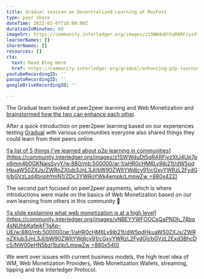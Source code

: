 ```yaml
---
title: Gradual session on Decentralized Learning at MozFest
type: peer share
dateTime: 2022-03-07T18:00:00Z
durationInMinutes: 60
imageSrc: https://community.interledger.org/images/z1SWWduDt5qRARFiyzXtJ4Up7px6mm4b0GKNaisSvyY/w:880/mb:500000/ar:1/aHR0cHM6Ly9jb21t/dW5pdHkuaW50ZXJs/ZWRnZXIub3JnL3Jl/bW90ZWltYWdlcy91/cGxvYWRzL2FydGlj/bGVzLzd4bnphYmN1/ZDc3YWRoYWk4empk/LmpwZw
learnerNames: []
sharerNames: []
resources: []
cta:
  text: Read Blog Here
  href: https://community.interledger.org/gradual/enhancing-p2p-learning-with-p2p-payments-lf1
youtubeRecordingID: ''
panoptoRecordingID: ''
googleDriveRecordingID: ''

---
```

The Gradual team looked at peer2peer learning and Web Monetization and [brainstormed how the two can enhance each other](https://schedule.mozillafestival.org/session/SBEDAF-1).

After a quick introduction on peer2peer learning based on our experiences testing [Gradual](https://www.gradu.al/) with various communities everyone also shared things they could learn from their peers online.

[![a list of 5 things I've learned about p2p learning in communities](https://community.interledger.org/images/z1SWWduDt5qRARFiyzXtJ4Up7px6mm4b0GKNaisSvyY/w:880/mb:500000/ar:1/aHR0cHM6Ly9jb21t/dW5pdHkuaW50ZXJs/ZWRnZXIub3JnL3Jl/bW90ZWltYWdlcy91/cGxvYWRzL2FydGlj/bGVzLzd4bnphYmN1/ZDc3YWRoYWk4empk/LmpwZw =880x422)](https://community.interledger.org/images/z1SWWduDt5qRARFiyzXtJ4Up7px6mm4b0GKNaisSvyY/w:880/mb:500000/ar:1/aHR0cHM6Ly9jb21t/dW5pdHkuaW50ZXJs/ZWRnZXIub3JnL3Jl/bW90ZWltYWdlcy91/cGxvYWRzL2FydGlj/bGVzLzd4bnphYmN1/ZDc3YWRoYWk4empk/LmpwZw)

The second part focused on peer2peer payments, which is where introductions were made on the basics of Web Monetization based on our own learning from others in this community 🧡

[![a slide explaining what web monetization is at a high level](https://community.interledger.org/images/vNBEYYWFOOCsQaPNDh_74bq4sNUhbKqfejkF1gAp-UE/w:880/mb:500000/ar:1/aHR0cHM6Ly9jb21t/dW5pdHkuaW50ZXJs/ZWRnZXIub3JnL3Jl/bW90ZWltYWdlcy91/cGxvYWRzL2FydGlj/bGVzL2Exd3BhcDc5/NW00eHN5bzI1bzlp/LmpwZw =880x540)](https://community.interledger.org/images/vNBEYYWFOOCsQaPNDh_74bq4sNUhbKqfejkF1gAp-UE/w:880/mb:500000/ar:1/aHR0cHM6Ly9jb21t/dW5pdHkuaW50ZXJs/ZWRnZXIub3JnL3Jl/bW90ZWltYWdlcy91/cGxvYWRzL2FydGlj/bGVzL2Exd3BhcDc5/NW00eHN5bzI1bzlp/LmpwZw)

We went over issues with current business models, the high level idea of WM, Web Monetization Providers, Web Monetization Wallets, streaming, tipping and the Interledger Protocol.